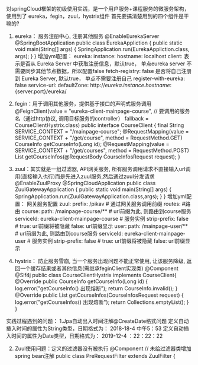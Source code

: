 对springCloud框架的初级使用实践，是一个用户服务+课程服务的微服务架构，使用到了 eureka，fegin，zuul，hystrix组件
首先要搞清楚用到的四个组件是干嘛的?

1. eureka： 服务注册中心, 注册其他服务
  @EnableEurekaServer
  @SpringBootApplication
  public class EurekaAppliction {
      public static void main(String[] args) {
          SpringApplication.run(EurekaAppliction.class, args);
      }
  }
  增加yml配置：
  eureka:
  instance:
    hostname: localhost
  client:
    表示是否从 Eureka Server 中获取注册信息，默认true， 单点eureka server 不需要同步其他节点数据，所以配置false
    fetch-registry: false
    是否将自己注册到 Eureka Server, 默认true， 单点不需要注册自己
    register-with-eureka: false
    service-url:
      defaultZone: http://${eureka.instance.hostname}:${server.port}/eureka/
      
2. fegin：用于调用其他服务，提供基于接口的声明式服务调用
  @FeignClient(value = "eureka-client-mainpage-course",  // 要调用的服务名（通过http协议, 调用目标服务的controller）
    fallback = CourseClientHystrix.class)
  public interface CourseClient {
      final String SERVICE_CONTEXT = "/mainpage-course";
      @RequestMapping(value = SERVICE_CONTEXT + "/get/course",
              method = RequestMethod.GET)
      CourseInfo getCourseInfo(Long id);
      @RequestMapping(value = SERVICE_CONTEXT + "/get/courses",
              method = RequestMethod.POST)
      List<CourseInfo> getCourseInfos(@RequestBody CourseInfosRequest request);
  }
  
 3. zuul：其实就是一组过滤器, API网关服务, 所有服务调用请求不直接输入url调用(直接输入也行)而是先进入zuul服务,然后通过zuul分发请求
  @EnableZuulProxy
  @SpringCloudApplication
  public class ZuulGatewayApplication {
      public static void main(String[] args) {
          SpringApplication.run(ZuulGatewayApplication.class,args);
      }
  }
  增加yml配置：
  网关服务配置
  zuul:
    prefix: /pikav # 通过网关服务调用前缀
    routes:        #路由
      course:
        path: /mainpage-course/**   # url前缀为此, 则路由到course服务
        serviceId: eureka-client-mainpage-course    # 服务实例
        strip-prefix: false         # true: url前缀将被隐藏  false: url前缀显示
      user:
        path: /mainpage-user/**     # url前缀为此, 则路由到course服务
        serviceId: eureka-client-mainpage-user    # 服务实例
        strip-prefix: false         # true: url前缀将被隐藏  false: url前缀显示
   
 4. hystrix： 防止服务雪崩, 当一个服务出现问题不能正常使用, 让该服务降级, 返回一个缓存结果或者其他信息(需继承feginClient实现类)
    @Component
    @Slf4j
    public class CourseClientHystrix implements CourseClient{
        @Override
        public CourseInfo getCourseInfo(Long id) {
            log.error("getCourseInfo() 出现熔断");
            return CourseInfo.invalid();
        }
        @Override
        public List<CourseInfo> getCourseInfos(CourseInfosRequest request) {
            log.error("getCourseInfos() 出现熔断");
            return Collections.emptyList();
        }
    }
    
 实践过程遇到的问题：
 1.Jpa自动出入时间注解@CreateDate格式问题
    定义自动插入时间的属性为String类型，日期格式为：  2018-18-4 中午5：53
    定义自动插入时间的属性为Date类型，日期格式为： 2019-12-4 ：22：22：22
  
 2. Zuul使用问题：定义的过滤器没有被执行
    @Component  // 未给过滤器类增加spring bean注解
    public class PreRequestFilter extends ZuulFilter {
  
  
